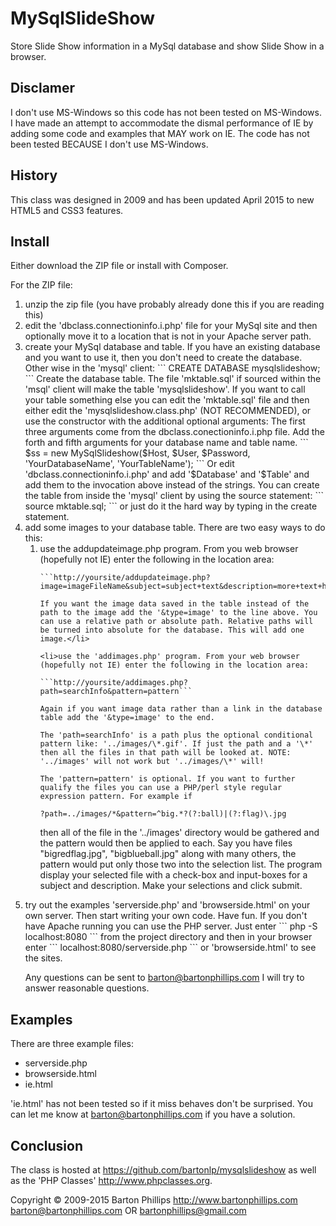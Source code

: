 # MySqlSlideShow

Store Slide Show information in a MySql database and show Slide Show in a browser.

## Disclamer

I don't use MS-Windows so this code has not been tested on MS-Windows. I have made an attempt to accommodate the dismal performance of IE by adding some code and examples that MAY work on IE. The code has not been tested BECAUSE I don't use MS-Windows.

## History

This class was designed in 2009 and has been updated April 2015 to new HTML5 and CSS3 features.

## Install

Either download the ZIP file or install with Composer.

For the ZIP file:

<ol style="list-style-type: decimal">
<li>unzip the zip file (you have probably already done this if you are reading this)</li>
<li>edit the 'dbclass.connectioninfo.i.php' file for your MySql site and then optionally move it to a location that is not in your Apache server path.</li>
<li>create your MySql database and table. If you have an existing database and you want to use it, then you don't need to create the database. Other wise in the 'mysql' client: 
```
CREATE DATABASE mysqlslideshow;
```
Create the database table. The file 'mktable.sql' if sourced within the 'msql' client will make the table 'mysqlslideshow'. If you want to call your table something else you can edit the 'mktable.sql' file and then either edit the 'mysqlslideshow.class.php' (NOT RECOMMENDED), or use the constructor with the additional optional arguments: The first three arguments come from the dbclass.conectioninfo.i.php file. Add the forth and fifth arguments for your database name and table name.  
```
$ss = new MySqlSlideshow($Host, $User, $Password, 'YourDatabaseName', 'YourTableName');
```
Or edit 'dbclass.connectioninfo.i.php' and add '$Database' and '$Table' and add them to the invocation above instead of the strings. You can create the table from inside the 'mysql' client by using the source statement:
```
source mktable.sql;
``` 
or just do it the hard way by typing in the create statement.</li>
<li>add some images to your database table. There are two easy ways to do this: 
<ol style="list-style-type: alpha">
    <li>use the addupdateimage.php program. From you web browser (hopefully not IE) enter the following in the location area:

    ```http://yoursite/addupdateimage.php?image=imageFileName&subject=subject+text&description=more+text+here```

    If you want the image data saved in the table instead of the path to the image add the '&type=image' to the line above. You can use a relative path or absolute path. Relative paths will be turned into absolute for the database. This will add one image.</li>
    
    <li>use the 'addimages.php' program. From your web browser (hopefully not IE) enter the following in the location area:

    ```http://yoursite/addimages.php?path=searchInfo&pattern=pattern```

    Again if you want image data rather than a link in the database table add the '&type=image' to the end.

    The 'path=searchInfo' is a path plus the optional conditional pattern like: '../images/\*.gif'. If just the path and a '\*' then all the files in that path will be looked at. NOTE: '../images' will not work but '../images/\*' will!

    The 'pattern=pattern' is optional. If you want to further qualify the files you can use a PHP/perl style regular expression pattern. For example if 
```
?path=../images/*&pattern=^big.*?(?:ball)|(?:flag)\.jpg
``` 
then all of the file in the '../images' directory would be gathered and the pattern would then be applied to each. Say you have files "bigredflag.jpg", "bigblueball.jpg" along with many others, the pattern would put only those two into the selection list.  The program display your selected file with a check-box and input-boxes for a subject and description. Make your selections and click submit.</li>
</ol>

<li>try out the examples 'serverside.php' and 'browserside.html' on your own server. Then start writing your own code.  Have fun. If you don't have Apache running you can use the PHP server. Just enter 
```
php -S localhost:8080
``` 
from the project directory and then in your browser enter 
```
localhost:8080/serverside.php
```
or 'browserside.html' to see the sites.

Any questions can be sent to barton@bartonphillips.com I will try to answer reasonable questions.</li>
</ol>

## Examples

There are three example files:

* serverside.php
* browserside.html
* ie.html

'ie.html' has not been tested so if it miss behaves don't be surprised. You can let me know at barton@bartonphillips.com if you have a solution. 

## Conclusion

The class is hosted at https://github.com/bartonlp/mysqlslideshow as well as the 'PHP Classes' http://www.phpclasses.org.

Copyright &copy; 2009-2015 Barton Phillips
http://www.bartonphillips.com
barton@bartonphillips.com
OR
bartonphillips@gmail.com
